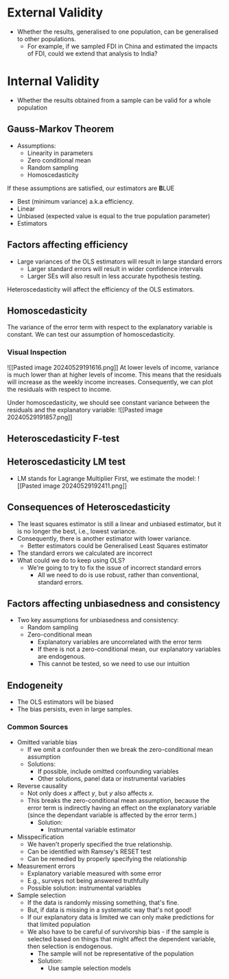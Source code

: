 # External Validity
- Whether the results, generalised to one population, can be generalised to other populations.
	- For example, if we sampled FDI in China and estimated the impacts of FDI, could we extend that analysis to India?
# Internal Validity
- Whether the results obtained from a sample can be valid for a whole population

## Gauss-Markov Theorem
- Assumptions:
	- Linearity in parameters
	- Zero conditional mean
	- Random sampling
	- Homoscedasticity

If these assumptions are satisfied, our estimators are **B**LUE
- Best (minimum variance) a.k.a efficiency.
- Linear
- Unbiased (expected value is equal to the true population parameter)
- Estimators
## Factors affecting efficiency
- Large variances of the OLS estimators will result in large standard errors
	- Larger standard errors will result in wider confidence intervals
	- Larger SEs will also result in less accurate hypothesis testing.

Heteroscedasticity will affect the efficiency of the OLS estimators.
## Homoscedasticity
The variance of the error term with respect to the explanatory variable is constant.
We can test our assumption of homoscedasticity.
### Visual Inspection
![[Pasted image 20240529191616.png]]
At lower levels of income, variance is much lower than at higher levels of income. This means that the residuals will increase as the weekly income increases. Consequently, we can plot the residuals with respect to income.

Under homoscedasticity, we should see constant variance between the residuals and the explanatory variable:
![[Pasted image 20240529191857.png]]
## Heteroscedasticity F-test
## Heteroscedasticity LM test
- LM stands for Lagrange Multiplier
First, we estimate the model:
![[Pasted image 20240529192411.png]]
## Consequences of Heteroscedasticity
- The least squares estimator is still a linear and unbiased estimator, but it is no longer the best, i.e., lowest variance.
- Consequently, there is another estimator with lower variance.
	- Better estimators could be Generalised Least Squares estimator
- The standard errors we calculated are incorrect
- What could we do to keep using OLS?
	- We're going to try to fix the issue of incorrect standard errors
		- All we need to do is use robust, rather than conventional, standard errors.
## Factors affecting unbiasedness and consistency
- Two key assumptions for unbiasedness and consistency:
	- Random sampling
	- Zero-conditional mean
		- Explanatory variables are uncorrelated with the error term
		- If there is not a zero-conditional mean, our explanatory variables are endogenous.
		- This cannot be tested, so we need to use our intuition
## Endogeneity
- The OLS estimators will be biased
- The bias persists, even in large samples.
### Common Sources
- Omitted variable bias
	- If we omit a confounder then we break the zero-conditional mean assumption
	- Solutions:
		- If possible, include omitted confounding variables
		- Other solutions, panel data or instrumental variables
- Reverse causality
	- Not only does $x$ affect $y$, but $y$ also affects $x$.
	- This breaks the zero-conditional mean assumption, because the error term is indirectly having an effect on the explanatory variable (since the dependant variable is affected by the error term.)
		- Solution:
			- Instrumental variable estimator
- Misspecification
	- We haven't properly specified the true relationship.
	- Can be identified with Ramsey's RESET test
	- Can be remedied by properly specifying the relationship
- Measurement errors
	- Explanatory variable measured with some error
	- E.g., surveys not being answered truthfully
	- Possible solution: instrumental variables
- Sample selection
	- If the data is randomly missing something, that's fine.
	- But, if data is missing in a systematic way that's not good!
	- If our explanatory data is limited we can only make predictions for that limited population
	- We also have to be careful of survivorship bias - if the sample is selected based on things that might affect the dependent variable, then selection is endogenous.
		- The sample will not be representative of the population
		- Solution:
			- Use sample selection models